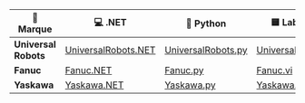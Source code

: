 | 🤖 Marque | 💻 .NET | 🐍 Python | 🟨 LabVIEW | 🎮 Unity |
|----------------------|--------------------------------------------------------------|--------------------------------------------------------------|--------------------------------------------------------------|--------------------------------------------------------------|
| **Universal Robots** | [UniversalRobots.NET](https://github.com/UnderAutomation/UniversalRobots.NET) | [UniversalRobots.py](https://github.com/UnderAutomation/UniversalRobots.py) | [UniversalRobots.vi](https://github.com/UnderAutomation/UniversalRobots.vi) | [UniversalRobots.Unity](https://github.com/UnderAutomation/UniversalRobots.Unity) |
| **Fanuc**            | [Fanuc.NET](https://github.com/UnderAutomation/Fanuc.NET)           | [Fanuc.py](https://github.com/UnderAutomation/Fanuc.py)             | [Fanuc.vi](https://github.com/UnderAutomation/Fanuc.vi)             |              |
| **Yaskawa**          | [Yaskawa.NET](https://github.com/UnderAutomation/Yaskawa.NET)       | [Yaskawa.py](https://github.com/UnderAutomation/Yaskawa.py)         | [Yaskawa.vi](https://github.com/UnderAutomation/Yaskawa.vi)         |
